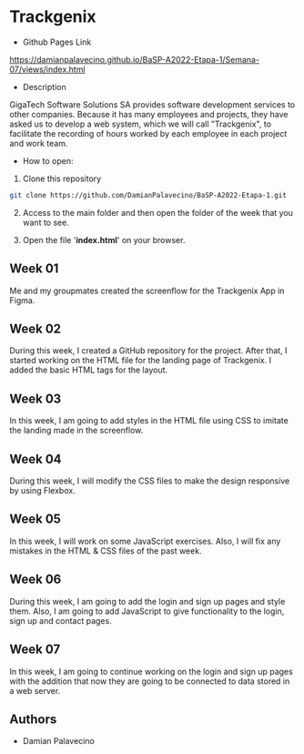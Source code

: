 # Trackgenix

- Github Pages Link

https://damianpalavecino.github.io/BaSP-A2022-Etapa-1/Semana-07/views/index.html

- Description

GigaTech Software Solutions SA provides software development services to other companies. Because it has many employees and projects, they have asked us to develop a web system, which we will call "Trackgenix", to facilitate the recording of hours worked by each employee in each project and work team.

- How to open:

1. Clone this repository

```bash
git clone https://github.com/DamianPalavecino/BaSP-A2022-Etapa-1.git
```

2. Access to the main folder and then open the folder of the week that you want to see.

3. Open the file '**index.html**' on your browser.

## Week 01

Me and my groupmates created the screenflow for the Trackgenix App in Figma.

## Week 02

During this week, I created a GitHub repository for the project. After that, I started working on the HTML file for the landing page of Trackgenix. I added the basic HTML tags for the layout.

## Week 03

In this week, I am going to add styles in the HTML file using CSS to imitate the landing made in the screenflow.

## Week 04

During this week, I will modify the CSS files to make the design responsive by using Flexbox.

## Week 05

In this week, I will work on some JavaScript exercises. Also, I will fix any mistakes in the HTML & CSS files of the past week.

## Week 06

During this week, I am going to add the login and sign up pages and style them. Also, I am going to add JavaScript to give functionality to the login, sign up and contact pages.

## Week 07

In this week, I am going to continue working on the login and sign up pages with the addition that now they are going to be connected to data stored in a web server.

## Authors

- Damian Palavecino
